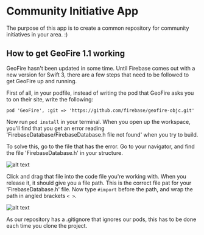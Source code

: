# Community Initiative App

The purpose of this app is to create a common repository for community initiatives in your area. :)


## How to get GeoFire 1.1 working
GeoFire hasn't been updated in some time. Until Firebase comes out with a new version for Swift 3, there are a few steps that need to be followed to get GeoFire up and running.

First of all, in your podfile, instead of writing the pod that GeoFire asks you to on their site, write the following:

`pod 'GeoFire', :git => 'https://github.com/firebase/geofire-objc.git'`

Now run `pod install` in  your terminal. When you open up the workspace, you'll find that you get an error reading 'FirebaseDatabase/FirebaseDatabase.h file not found' when you try to build.

To solve this, go to the file that has the error. Go to your navigator, and find the file 'FirebaseDatabase.h' in your structure.

![alt text](http://i.imgur.com/E2po94Z.png "Find the FirebaseDatabase.h file")

Click and drag that file into the code file you're working with. When you release it, it should give you a file path. This is the correct file pat for your 'FirebaseDatabase.h' file. Now type `#import` before the path, and wrap the path in angled brackets `< >`.

![alt text](http://i.imgur.com/duiX4O0.png "#import the file path")

As our repository has a .gitignore that ignores our pods, this has to be done each time you clone the project.